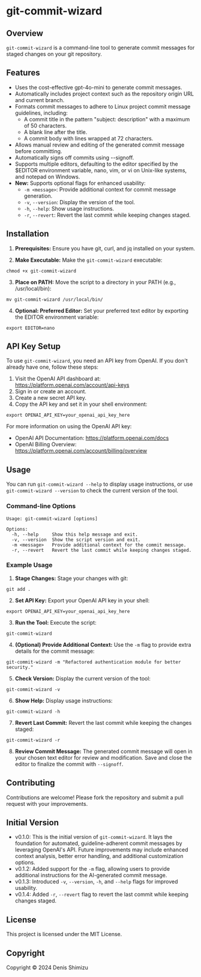 # git-commit-wizard

## Overview
`git-commit-wizard` is a command-line tool to generate commit messages for staged changes on your git repository.

## Features
- Uses the cost-effective gpt-4o-mini to generate commit messages.
- Automatically includes project context such as the repository origin URL and current branch.
- Formats commit messages to adhere to Linux project commit message guidelines, including:
  - A commit title in the pattern "subject: description" with a maximum of 50 characters.
  - A blank line after the title.
  - A commit body with lines wrapped at 72 characters.
- Allows manual review and editing of the generated commit message before committing.
- Automatically signs off commits using --signoff.
- Supports multiple editors, defaulting to the editor specified by the $EDITOR environment variable, nano, vim, or vi on Unix-like systems, and notepad on Windows.
- **New:** Supports optional flags for enhanced usability:
  - `-m <message>`: Provide additional context for commit message generation.
  - `-v`, `--version`: Display the version of the tool.
  - `-h`, `--help`: Show usage instructions.
  - `-r`, `--revert`: Revert the last commit while keeping changes staged.

## Installation

1. **Prerequisites:**
   Ensure you have git, curl, and jq installed on your system.

2. **Make Executable:**
   Make the `git-commit-wizard` executable:

```
chmod +x git-commit-wizard
```

3. **Place on PATH:**
   Move the script to a directory in your PATH (e.g., /usr/local/bin):

```
mv git-commit-wizard /usr/local/bin/
```

4. **Optional: Preferred Editor:**
  Set your preferred text editor by exporting the EDITOR environment variable:

```
export EDITOR=nano
```
## API Key Setup

To use `git-commit-wizard`, you need an API key from OpenAI. If you don't already have one, follow these steps:
1. Visit the OpenAI API dashboard at:
   https://platform.openai.com/account/api-keys
2. Sign in or create an account.
3. Create a new secret API key.
4. Copy the API key and set it in your shell environment:

```
export OPENAI_API_KEY=your_openai_api_key_here
```

For more information on using the OpenAI API key:

- OpenAI API Documentation: https://platform.openai.com/docs
- OpenAI Billing Overview: https://platform.openai.com/account/billing/overview

## Usage

You can run `git-commit-wizard --help` to display usage instructions, or
use `git-commit-wizard --version` to check the current version of the tool.

### Command-line Options
```
Usage: git-commit-wizard [options]

Options:
  -h, --help     Show this help message and exit.
  -v, --version  Show the script version and exit.
  -m <message>   Provide additional context for the commit message.
  -r, --revert   Revert the last commit while keeping changes staged.
```

### Example Usage

1. **Stage Changes:**
   Stage your changes with git:

```
git add .
```

2. **Set API Key:**
   Export your OpenAI API key in your shell:

```
export OPENAI_API_KEY=your_openai_api_key_here
```

3. **Run the Tool:**
   Execute the script:

```
git-commit-wizard
```

4. **(Optional) Provide Additional Context:**
   Use the `-m` flag to provide extra details for the commit message:

```
git-commit-wizard -m "Refactored authentication module for better security."
```

5. **Check Version:**
   Display the current version of the tool:

```
git-commit-wizard -v
```

6. **Show Help:**
   Display usage instructions:

```
git-commit-wizard -h
```

7. **Revert Last Commit:**
   Revert the last commit while keeping the changes staged:

```
git-commit-wizard -r
```

8. **Review Commit Message:**
   The generated commit message will open in your chosen text editor for review and modification. Save and close the editor to finalize the commit with `--signoff`.

## Contributing

Contributions are welcome! Please fork the repository and submit a pull request with your improvements.

## Initial Version

- v0.1.0: This is the initial version of `git-commit-wizard`. It lays the foundation for automated, guideline-adherent commit messages by leveraging OpenAI's API. Future improvements may include enhanced context analysis, better error handling, and additional customization options.
- v0.1.2: Added support for the `-m` flag, allowing users to provide additional instructions for the AI-generated commit message.
- v0.1.3: Introduced `-v`, `--version`, `-h`, and `--help` flags for improved usability.
- v0.1.4: Added `-r`, `--revert` flag to revert the last commit while keeping changes staged.

## License

This project is licensed under the MIT License.

## Copyright

Copyright © 2024 Denis Shimizu